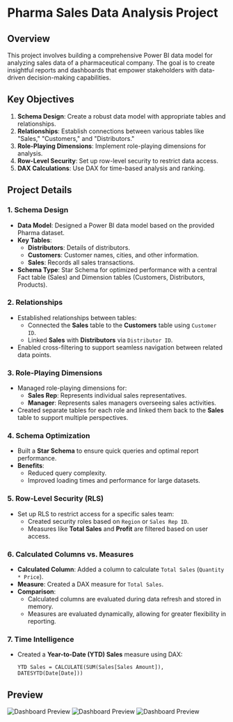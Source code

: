 # Pharma Sales Data Analysis Project

## Overview
This project involves building a comprehensive Power BI data model for analyzing sales data of a pharmaceutical company. The goal is to create insightful reports and dashboards that empower stakeholders with data-driven decision-making capabilities.

## Key Objectives
1. **Schema Design**: Create a robust data model with appropriate tables and relationships.
2. **Relationships**: Establish connections between various tables like "Sales," "Customers," and "Distributors."
3. **Role-Playing Dimensions**: Implement role-playing dimensions for analysis.
4. **Row-Level Security**: Set up row-level security to restrict data access.
5. **DAX Calculations**: Use DAX for time-based analysis and ranking.

## Project Details

### 1. Schema Design
- **Data Model**: Designed a Power BI data model based on the provided Pharma dataset.
- **Key Tables**:
  - **Distributors**: Details of distributors.
  - **Customers**: Customer names, cities, and other information.
  - **Sales**: Records all sales transactions.
- **Schema Type**: Star Schema for optimized performance with a central Fact table (Sales) and Dimension tables (Customers, Distributors, Products).

### 2. Relationships
- Established relationships between tables:
  - Connected the **Sales** table to the **Customers** table using `Customer ID`.
  - Linked **Sales** with **Distributors** via `Distributor ID`.
- Enabled cross-filtering to support seamless navigation between related data points.

### 3. Role-Playing Dimensions
- Managed role-playing dimensions for:
  - **Sales Rep**: Represents individual sales representatives.
  - **Manager**: Represents sales managers overseeing sales activities.
- Created separate tables for each role and linked them back to the **Sales** table to support multiple perspectives.

### 4. Schema Optimization
- Built a **Star Schema** to ensure quick queries and optimal report performance.
- **Benefits**:
  - Reduced query complexity.
  - Improved loading times and performance for large datasets.

### 5. Row-Level Security (RLS)
- Set up RLS to restrict access for a specific sales team:
  - Created security roles based on `Region` or `Sales Rep ID`.
  - Measures like **Total Sales** and **Profit** are filtered based on user access.

### 6. Calculated Columns vs. Measures
- **Calculated Column**: Added a column to calculate `Total Sales` (`Quantity * Price`).
- **Measure**: Created a DAX measure for `Total Sales`.
- **Comparison**:
  - Calculated columns are evaluated during data refresh and stored in memory.
  - Measures are evaluated dynamically, allowing for greater flexibility in reporting.

### 7. Time Intelligence
- Created a **Year-to-Date (YTD) Sales** measure using DAX:
  ```DAX
  YTD Sales = CALCULATE(SUM(Sales[Sales Amount]), DATESYTD(Date[Date]))

## Preview
![Dashboard Preview](pharma_1.gif) 
![Dashboard Preview](pharma_2.gif) 
![Dashboard Preview](pharma_3.gif) 